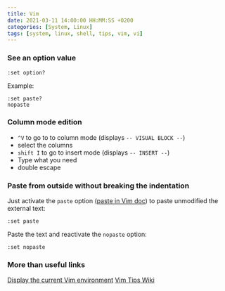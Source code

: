 ```yaml
---
title: Vim
date: 2021-03-11 14:00:00 HH:MM:SS +0200
categories: [System, Linux]
tags: [system, linux, shell, tips, vim, vi]
---
```


### See an option value
```shell
:set option?
```
Example:
```shell
:set paste?
nopaste
```

### Column mode edition
* `^V` to go to to column mode (displays `-- VISUAL BLOCK --`)
* select the columns
* `shift I` to go to insert mode (displays `-- INSERT --`)
* Type what you need
* double escape

### Paste from outside without breaking the indentation
Just activate the `paste` option ([paste in Vim doc](http://vimdoc.sourceforge.net/htmldoc/options.html#'paste')) to paste unmodified the external text:
```shell
:set paste
```
Paste the text and reactivate the `nopaste` option:
```shell
:set nopaste
```

### More than useful links
[Display the current Vim environment](https://vim.fandom.com/wiki/Displaying_the_current_Vim_environment)
[Vim Tips Wiki](https://vim.fandom.com/wiki/Vim_Tips_Wiki)

